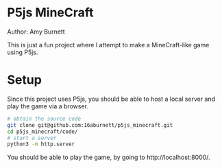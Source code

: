 # P5js MineCraft
Author: Amy Burnett

This is just a fun project where I attempt to make a MineCraft-like game using P5js.

# Setup

Since this project uses P5js, you should be able to host a local server and play the game via a browser.

```bash
# obtain the source code
git clone git@github.com:16aburnett/p5js_minecraft.git
cd p5js_minecraft/code/
# start a server
python3 -m http.server
```

You should be able to play the game, by going to http://localhost:8000/.